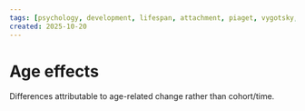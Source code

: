 ```yaml
---
tags: [psychology, development, lifespan, attachment, piaget, vygotsky, adolescence, adulthood, aging, morality]
created: 2025-10-20
---
```

# Age effects

Differences attributable to age-related change rather than cohort/time.
